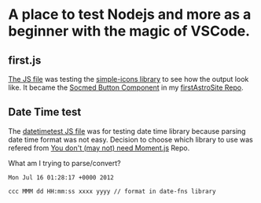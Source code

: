 # A place to test Nodejs and more as a beginner with the magic of VSCode.

## first.js

[The JS file](first.js) was testing the [simple-icons library](https://github.com/simple-icons/simple-icons) to see how the output look like. It became the [Socmed Button Component](https://github.com/headsink/firstAstroSite/blob/master/src/components/SocmedButton.astro) in my [firstAstroSite Repo](https://github.com/headsink/firstAstroSite).

## Date Time test

The [datetimetest JS file](datetimetest.js) was for testing date time library because parsing date time format was not easy. Decision to choose which library to use was refered from [You don't (may not) need Moment.js](https://github.com/you-dont-need/You-Dont-Need-Momentjs#string--date-format) Repo.

What am I trying to parse/convert?

```
Mon Jul 16 01:28:17 +0000 2012

ccc MMM dd HH:mm:ss xxxx yyyy // format in date-fns library
```